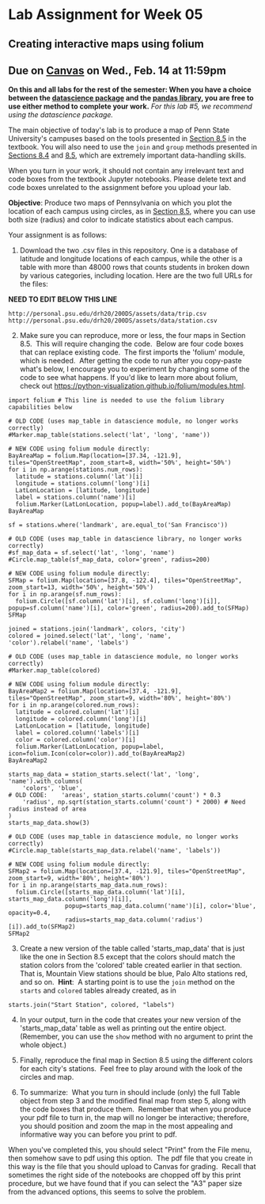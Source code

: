 # Lab Assignment for Week 05
## Creating interactive maps using folium
## Due on [Canvas](https://psu.instructure.com/courses/2306358/assignments/15960975) on Wed., Feb. 14 at 11:59pm

**On this and all labs for the rest of the semester: When you have a choice between the [datascience package](https://www.data8.org/datascience/) and the [pandas library](https://pandas.pydata.org/docs/), you are free to use either method to complete your work.** _For this lab #5, we recommend using the datascience package._

The main objective of today's lab is to produce a map of Penn State University's campuses based on the tools presented in [Section 8.5](https://inferentialthinking.com/chapters/08/5/Bike_Sharing_in_the_Bay_Area.html) in the textbook. You will also need to use the `join` and `group` methods presented in [Sections 8.4](https://inferentialthinking.com/chapters/08/4/Joining_Tables_by_Columns.html) and [8.5](https://inferentialthinking.com/chapters/08/5/Bike_Sharing_in_the_Bay_Area.html), which are extremely important data-handling skills.

When you turn in your work, it should not contain any irrelevant text and code boxes from the textbook Jupyter notebooks. Please delete text and code boxes unrelated to the assignment before you upload your lab.


**Objective**:  Produce two maps of Pennsylvania on which you plot the location of each campus using circles,
as in [Section 8.5](https://inferentialthinking.com/chapters/08/5/Bike_Sharing_in_the_Bay_Area.html), where you can
use both size (radius) and color to indicate statistics about each campus.

Your assignment is as follows:

1. Download the two .csv files in this repository.  One is a database of latitude and longitude locations of each campus, while the other is a table with more than 48000 rows that counts students in broken down by various categories, including location.  Here are the two full URLs for the files:

**NEED TO EDIT BELOW THIS LINE**

   
```
http://personal.psu.edu/drh20/200DS/assets/data/trip.csv
http://personal.psu.edu/drh20/200DS/assets/data/station.csv
```
2. Make sure you can reproduce, more or less, the four maps in Section 8.5.  This will require changing the code.  Below are four code boxes that can replace existing code.  The first imports the 'folium' module, which is needed.  After getting the code to run after you copy-paste what's below, I encourage you to experiment by changing some of the code to see what happens.  If you'd like to learn more about folium, check out https://python-visualization.github.io/folium/modules.html.
```
import folium # This line is needed to use the folium library capabilities below

# OLD CODE (uses map_table in datascience module, no longer works correctly)
#Marker.map_table(stations.select('lat', 'long', 'name'))

# NEW CODE using folium module directly:
BayAreaMap = folium.Map(location=[37.34, -121.9], tiles="OpenStreetMap", zoom_start=8, width='50%', height='50%')
for i in np.arange(stations.num_rows):
  latitude = stations.column('lat')[i]
  longitude = stations.column('long')[i]
  LatLonLocation = [latitude, longitude]
  label = stations.column('name')[i]
  folium.Marker(LatLonLocation, popup=label).add_to(BayAreaMap)
BayAreaMap
```
```
sf = stations.where('landmark', are.equal_to('San Francisco'))

# OLD CODE (uses map_table in datascience library, no longer works correctly)
#sf_map_data = sf.select('lat', 'long', 'name')
#Circle.map_table(sf_map_data, color='green', radius=200)

# NEW CODE using folium module directly:
SFMap = folium.Map(location=[37.8, -122.4], tiles="OpenStreetMap", zoom_start=13, width='50%', height='50%')
for i in np.arange(sf.num_rows):
  folium.Circle([sf.column('lat')[i], sf.column('long')[i]], popup=sf.column('name')[i], color='green', radius=200).add_to(SFMap)
SFMap
```
```
joined = stations.join('landmark', colors, 'city')
colored = joined.select('lat', 'long', 'name', 'color').relabel('name', 'labels')

# OLD CODE (uses map_table in datascience module, no longer works correctly)
#Marker.map_table(colored)

# NEW CODE using folium module directly:
BayAreaMap2 = folium.Map(location=[37.4, -121.9], tiles="OpenStreetMap", zoom_start=9, width='80%', height='80%')
for i in np.arange(colored.num_rows):
  latitude = colored.column('lat')[i]
  longitude = colored.column('long')[i]
  LatLonLocation = [latitude, longitude]
  label = colored.column('labels')[i]
  color = colored.column('color')[i]
  folium.Marker(LatLonLocation, popup=label, icon=folium.Icon(color=color)).add_to(BayAreaMap2)
BayAreaMap2
```
```
starts_map_data = station_starts.select('lat', 'long', 'name').with_columns(
    'colors', 'blue',
# OLD CODE:    'areas', station_starts.column('count') * 0.3 
    'radius', np.sqrt(station_starts.column('count') * 2000) # Need radius instead of area
)
starts_map_data.show(3)

# OLD CODE (uses map_table in datascience module, no longer works correctly)
#Circle.map_table(starts_map_data.relabel('name', 'labels'))

# NEW CODE using folium module directly:
SFMap2 = folium.Map(location=[37.4, -121.9], tiles="OpenStreetMap", zoom_start=9, width='80%', height='80%')
for i in np.arange(starts_map_data.num_rows):
  folium.Circle([starts_map_data.column('lat')[i], starts_map_data.column('long')[i]], 
                popup=starts_map_data.column('name')[i], color='blue', opacity=0.4,
                radius=starts_map_data.column('radius')[i]).add_to(SFMap2)
SFMap2
```

3. Create a new version of the table called 'starts_map_data' that is just like the one in Section 8.5 except that the colors should match the station colors from the 'colored' table created earlier in that section.  That is, Mountain View stations should be blue, Palo Alto stations red, and so on. 
**Hint**:  A starting point is to use the `join` method on the `starts` and `colored` tables already created, as in
```
starts.join("Start Station", colored, "labels")
```

4. In your output, turn in the code that creates your new version of the 'starts_map_data' table as well as printing out the entire object.  (Remember, you can use the `show` method with no argument to print the whole object.)

5. Finally, reproduce the final map in Section 8.5 using the different colors for each city's stations.  Feel free to play around with the look of the circles and map.

6. To summarize:  What you turn in should include (only) the full Table object from step 3 and the modified final map from step 5, along with the code boxes that produce them.  Remember that when you produce your pdf file to turn in, the map will no longer be interactive; therefore, you should position and zoom the map in the most appealing and informative way you can before you print to pdf.

When you've completed this, you should select "Print" from the File menu, then somehow save to pdf using this option.  The pdf file that you create in this way is the file that you should upload to Canvas for grading.  Recall that sometimes the right side of the notebooks are chopped off by this print procedure, but we have found that if you can select the "A3" paper size from the advanced options, this seems to solve the problem.

